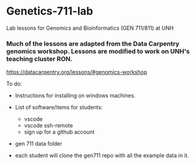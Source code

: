 # Genetics-711-lab
Lab lessons for Genomics and Bioinformatics (GEN 711/811) at UNH

### Much of the lessons are adapted from the Data Carpentry genomics workshop. Lessons are modified to work on UNH's teaching cluster RON.
https://datacarpentry.org/lessons/#genomics-workshop


To do:
- Instructions for installing on windows machines. 
- List of software/items for students:
    - vscode
    - vscode ssh-remote
    - sign up for a github account


- gen 711 data folder 

- each student will clone the gen711 repo with all the example data in it. 